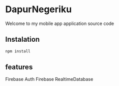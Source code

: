 # DapurNegeriku
Welcome to my mobile app application source code

## Instalation
````bash
npm install
````

## features

Firebase Auth
Firebase RealtimeDatabase
